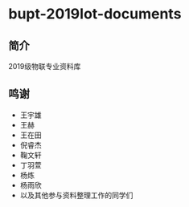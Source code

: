 # bupt-2019Iot-documents
## 简介
  2019级物联专业资料库
## 鸣谢
* 王宇雄
* 王赫
* 王在田
* 倪睿杰
* 鞠文轩
* 丁羽萱
* 杨炼
* 杨雨欣
* 以及其他参与资料整理工作的同学们
